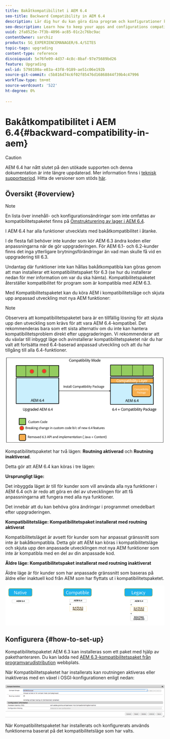 ```yaml
---
title: Bakåtkompatibilitet i AEM 6.4
seo-title: Backward Compatibility in AEM 6.4
description: Lär dig hur du kan göra dina program och konfigurationer kompatibla med AEM 6.4
seo-description: Learn how to keep your apps and configurations compatible with AEM 6.4
uuid: 2fa8525e-7f3b-4096-ac85-01c2c76bc9ac
contentOwner: sarchiz
products: SG_EXPERIENCEMANAGER/6.4/SITES
topic-tags: upgrading
content-type: reference
discoiquuid: 5e76fe09-4d37-4c8c-8baf-97e75689bd26
feature: Upgrading
exl-id: 5798100a-e03a-43f8-9189-ae51c06e192b
source-git-commit: c5b816d74c6f02f85476d16868844f39b4c47996
workflow-type: tm+mt
source-wordcount: '522'
ht-degree: 0%

---
```


# Bakåtkompatibilitet i AEM 6.4{#backward-compatibility-in-aem}

>[!CAUTION]
>
>AEM 6.4 har nått slutet på den utökade supporten och denna dokumentation är inte längre uppdaterad. Mer information finns i [teknisk supportperiod](https://helpx.adobe.com/support/programs/eol-matrix.html). Hitta de versioner som stöds [här](https://experienceleague.adobe.com/docs/).

## Översikt {#overview}

>[!NOTE]
>
>En lista över innehåll- och konfigurationsändringar som inte omfattas av kompatibilitetspaketet finns på [Omstrukturering av lager i AEM 6.4](/help/sites-deploying/repository-restructuring.md).

I AEM 6.4 har alla funktioner utvecklats med bakåtkompatibilitet i åtanke.

I de flesta fall behöver inte kunder som kör AEM 6.3 ändra koden eller anpassningarna när de gör uppgraderingen. För AEM 6.1- och 6.2-kunder finns det inga ytterligare brytningsförändringar än vad man skulle få vid en uppgradering till 6.3.

Undantag där funktioner inte kan hållas bakåtkompatibla kan göras genom att man installerar ett kompatibilitetspaket för 6.3 (se hur du installerar nedan för mer information om var du ska hämta). Kompatibilitetspaketet återställer kompatibilitet för program som är kompatibla med AEM 6.3.

Med Kompatibilitetspaketet kan du köra AEM i kompatibilitetsläge och skjuta upp anpassad utveckling mot nya AEM funktioner:

>[!NOTE]
>
>Observera att kompatibilitetspaketet bara är en tillfällig lösning för att skjuta upp den utveckling som krävs för att vara AEM 6.4-kompatibel. Det rekommenderas bara som ett sista alternativ om du inte kan hantera kompatibilitetsproblem direkt efter uppgraderingen. Vi rekommenderar att du växlar till inbyggt läge och avinstallerar kompatibilitetspaketet när du har valt att fortsätta med 6.4-baserad anpassad utveckling och att du har tillgång till alla 6.4-funktioner.

![screen_shot_2018-04-05at43339pm](assets/screen_shot_2018-04-05at43339pm.png)

Kompatibilitetspaketet har två lägen: **Routning aktiverad** och **Routning inaktiverad**.

Detta gör att AEM 6.4 kan köras i tre lägen:

**Ursprungligt läge:**

Det inbyggda läget är till för kunder som vill använda alla nya funktioner i AEM 6.4 och är redo att göra en del av utvecklingen för att få anpassningarna att fungera med alla nya funktioner.

Det innebär att du kan behöva göra ändringar i programmet omedelbart efter uppgraderingen.

**Kompatibilitetsläge: Kompatibilitetspaket installerat med routning aktiverat**

Kompatibilitetsläget är avsett för kunder som har anpassat gränssnitt som inte är bakåtkompatibla. Detta gör att AEM kan köras i kompatibilitetsläge och skjuta upp den anpassade utvecklingen mot nya AEM funktioner som inte är kompatibla med en del av din anpassade kod.

**Äldre läge: Kompatibilitetspaket installerat med routning inaktiverat**

Äldre läge är för kunder som har anpassade gränssnitt som baseras på äldre eller inaktuell kod från AEM som har flyttats ut i kompatibilitetspaketet.

![image2018-2-12_23-58-37](assets/image2018-2-12_23-58-37.png)

## Konfigurera {#how-to-set-up}

Kompatibilitetspaketet AEM 6.3 kan installeras som ett paket med hjälp av pakethanteraren. Du kan ladda ned [AEM 6.3-kompatibilitetspaket från programvarudistribution](https://experience.adobe.com/#/downloads/content/software-distribution/en/aem.html?package=/content/software-distribution/en/details.html/content/dam/aem/public/adobe/packages/cq640/compatpack/aem-compat-cq64-to-cq63) webbplats.

När Kompatibilitetspaketet har installerats kan routningen aktiveras eller inaktiveras med en växel i OSGI-konfigurationen enligt nedan:

![screen_shot_2017-11-27at122421pm](assets/screen_shot_2017-11-27at122421pm.png)

När Kompatibilitetspaketet har installerats och konfigurerats används funktionerna baserat på det kompatibilitetsläge som har valts.
